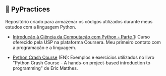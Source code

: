 ## 🐍 PyPractices 

Repositório criado para armazenar os códigos utilizados durante meus estudos com a linguagem Python.

 * <a href="https://anamilanezi.github.io/py-practices/pyUSP"> Introdução à Ciência da Computação  com Python - Parte 1</a>: Curso oferecido pela USP na plataforma Coursera. Meu primeiro contato com a programação e a linguagem.

 * <a href="https://anamilanezi.github.io/py-practices/py_crash_course">Python Crash Course</a> (EN): Exemplos e exercícios utilizados no livro "Python Crash Course - A hands-on project-based introduction to programming" de Eric Matthes.


